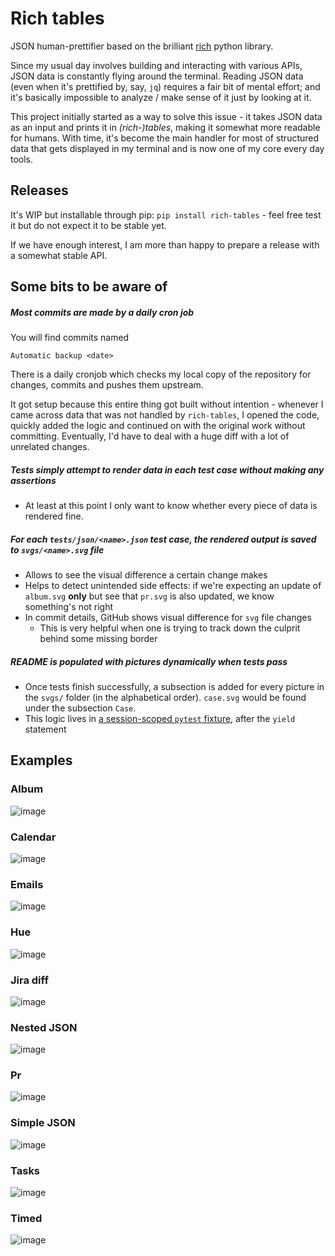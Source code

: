 # Rich tables

JSON human-prettifier based on the brilliant [rich](https://github.com/Textualize/rich)
python library.

Since my usual day involves building and interacting with various APIs, JSON data
is constantly flying around the terminal. Reading JSON data (even when it's prettified by,
say, `jq`) requires a fair bit of mental effort; and it's basically impossible to analyze / make sense of it just by looking at it.

This project initially started as a way to solve this issue - it takes JSON data as an
input and prints it in _(rich-)tables_, making it somewhat more readable for humans. With time,
it's become the main handler for most of structured data that gets displayed in my
terminal and is now one of my core every day tools.

## Releases

It's WIP but installable through pip: `pip install rich-tables` - feel free test it but
do not expect it to be stable yet.

If we have enough interest, I am more than happy to prepare a release with a somewhat
stable API.

## Some bits to be aware of

##### Most commits are made by a daily cron job

You will find commits named

    Automatic backup <date>

There is a daily cronjob which checks my local copy of the repository for changes, commits
and pushes them upstream.

It got setup because this entire thing got built without intention - whenever I came
across data that was not handled by `rich-tables`, I opened the code, quickly added the
logic and continued on with the original work without committing. Eventually, I'd have to
deal with a huge diff with a lot of unrelated changes.

##### Tests simply attempt to render data in each test case without making any assertions

- At least at this point I only want to know whether every piece of data is rendered
  fine.

##### For each `tests/json/<name>.json` test case, the rendered output is saved to `svgs/<name>.svg` file

- Allows to see the visual difference a certain change makes
- Helps to detect unintended side effects: if we're expecting an update of `album.svg`
  **only** but see that `pr.svg` is also updated, we know something's not right
- In commit details, GitHub shows visual difference for `svg` file changes
  - This is very helpful when one is trying to track down the culprit behind some missing border

##### README is populated with pictures dynamically when tests pass

- Once tests finish successfully, a subsection is added for every picture in the `svgs/`
  folder (in the alphabetical order). `case.svg` would be found under the subsection
  `Case`.
- This logic lives in [a session-scoped `pytest` fixture](https://github.com/snejus/rich-tables/blob/e25ac771a543b160c40dbed0764b579f0983a4c0/tests/test_outputs.py#L21-L33), after the `yield` statement

## Examples
### Album

![image](svgs/album.svg)

### Calendar

![image](svgs/calendar.svg)

### Emails

![image](svgs/emails.svg)

### Hue

![image](svgs/hue.svg)

### Jira diff

![image](svgs/jira_diff.svg)

### Nested JSON

![image](svgs/nested_json.svg)

### Pr

![image](svgs/pr.svg)

### Simple JSON

![image](svgs/simple_json.svg)

### Tasks

![image](svgs/tasks.svg)

### Timed

![image](svgs/timed.svg)